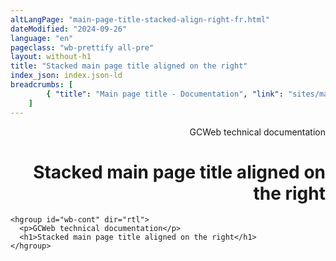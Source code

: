 ```yaml
---
altLangPage: "main-page-title-stacked-align-right-fr.html"
dateModified: "2024-09-26"
language: "en"
pageclass: "wb-prettify all-pre"
layout: without-h1
title: "Stacked main page title aligned on the right"
index_json: index.json-ld
breadcrumbs: [
		{ "title": "Main page title - Documentation", "link": "sites/main-page-title/main-page-title-en.html" }
	]
---
```


<hgroup id="wb-cont" dir="rtl">
  <p>GCWeb technical documentation</p>
  <h1>Stacked main page title aligned on the right</h1>
</hgroup>

<pre><code>&lt;hgroup id="wb-cont" dir="rtl">
  &lt;p>GCWeb technical documentation&lt;/p>
  &lt;h1>Stacked main page title aligned on the right&lt;/h1>
&lt;/hgroup></code></pre>
